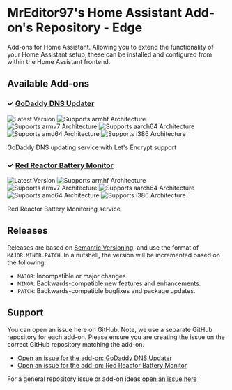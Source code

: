 # MrEditor97's Home Assistant Add-on's Repository - Edge

Add-ons for Home Assistant. Allowing you to extend the functionality of your Home Assistant setup, these can be installed and configured from within the Home Assistant frontend.

## Available Add-ons
### &#10003; [GoDaddy DNS Updater][addon-dns-godaddy]

![Latest Version][dns-godaddy-version-shield]
![Supports armhf Architecture][dns-godaddy-armhf-shield]
![Supports armv7 Architecture][dns-godaddy-armv7-shield]
![Supports aarch64 Architecture][dns-godaddy-aarch64-shield]
![Supports amd64 Architecture][dns-godaddy-amd64-shield]
![Supports i386 Architecture][dns-godaddy-i386-shield]

GoDaddy DNS updating service with Let's Encrypt support

### &#10003; [Red Reactor Battery Monitor][addon-redreactor]

![Latest Version][redreactor-version-shield]
![Supports armhf Architecture][redreactor-armhf-shield]
![Supports armv7 Architecture][redreactor-armv7-shield]
![Supports aarch64 Architecture][redreactor-aarch64-shield]
![Supports amd64 Architecture][redreactor-amd64-shield]
![Supports i386 Architecture][redreactor-i386-shield]

Red Reactor Battery Monitoring service


## Releases

Releases are based on [Semantic Versioning][semver], and use the format
of ``MAJOR.MINOR.PATCH``. In a nutshell, the version will be incremented
based on the following:

- ``MAJOR``: Incompatible or major changes.
- ``MINOR``: Backwards-compatible new features and enhancements.
- ``PATCH``: Backwards-compatible bugfixes and package updates.

## Support

You can open an issue here on GitHub. Note, we use a separate
GitHub repository for each add-on. Please ensure you are creating the issue
on the correct GitHub repository matching the add-on.

- [Open an issue for the add-on: GoDaddy DNS Updater][dns-godaddy-issue]
- [Open an issue for the add-on: Red Reactor Battery Monitor][redreactor-issue]

For a general repository issue or add-on ideas [open an issue here][issue]


[addon-dns-godaddy]: https://github.com/mreditor97/addon-dns-godaddy/tree/c986559
[dns-godaddy-issue]: https://github.com/mreditor97/addon-dns-godaddy/issues
[dns-godaddy-version-shield]: https://img.shields.io/badge/version-c986559-blue.svg

[dns-godaddy-aarch64-shield]: https://img.shields.io/badge/aarch64-yes-green.svg

[dns-godaddy-amd64-shield]: https://img.shields.io/badge/amd64-yes-green.svg

[dns-godaddy-armhf-shield]: https://img.shields.io/badge/armhf-yes-green.svg

[dns-godaddy-armv7-shield]: https://img.shields.io/badge/armv7-yes-green.svg

[dns-godaddy-i386-shield]: https://img.shields.io/badge/i386-yes-green.svg


[addon-redreactor]: https://github.com/mreditor97/addon-redreactor/tree/e5f0aba
[redreactor-issue]: https://github.com/mreditor97/addon-redreactor/issues
[redreactor-version-shield]: https://img.shields.io/badge/version-e5f0aba-blue.svg

[redreactor-aarch64-shield]: https://img.shields.io/badge/aarch64-yes-green.svg

[redreactor-amd64-shield]: https://img.shields.io/badge/amd64-no-red.svg

[redreactor-armhf-shield]: https://img.shields.io/badge/armhf-yes-green.svg

[redreactor-armv7-shield]: https://img.shields.io/badge/armv7-yes-green.svg

[redreactor-i386-shield]: https://img.shields.io/badge/i386-no-red.svg


[issue]: https://github.com/mreditor97/homeassistant-addons-edge/issues
[semver]: http://semver.org/spec/v2.0.0.html